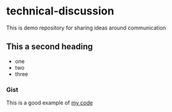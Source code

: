 # technical-discussion
This is demo repository for sharing ideas around communication

## This a second heading

* one
* two
* three


### Gist

This is a good example of [my code](https://gist.github.com/ibrahimaD73/50d4c0ac41f142401557362a918dbbe7)
